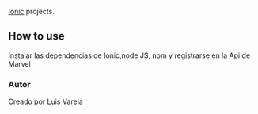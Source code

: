 [Ionic](http://ionicframework.com/docs/) projects.

## How to use

Instalar las dependencias de Ionic,node JS, npm y registrarse en la Api de Marvel

### Autor

Creado por Luis Varela


